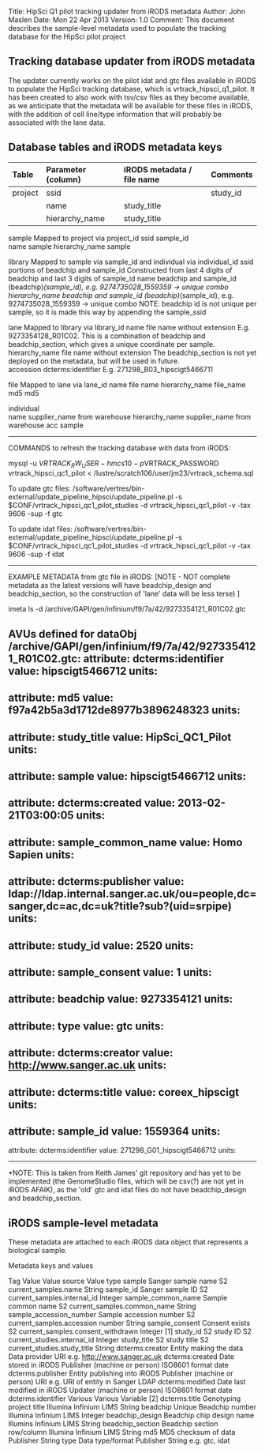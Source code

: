 Title:   HipSci Q1 pilot tracking updater from iRODS metadata
Author:  John Maslen
Date:    Mon 22 Apr 2013
Version: 1.0
Comment: This document describes the sample-level metadata used to populate the tracking database for the HipSci pilot project

## Tracking database updater from iRODS metadata ##

The updater currently works on the pilot idat and gtc files available in iRODS to populate the HipSci tracking database, which is vrtrack_hipsci_q1_pilot. It has been created to also work with tsv/csv files as they become available, as we anticipate that the metadata will be available for these files in iRODS, with the addition of cell line/type information that will probably be associated with the lane data.

## Database tables and iRODS metadata keys ##


| Table		|	Parameter (column)		|	iRODS metadata / file name		|	Comments |
| :----------------------	| :--------------------------	| :----------------------------------	| :--------------------------------------------
| project		|	ssid	| |	study_id |	|
| |	name	|		study_title | |
| | hierarchy_name	|		study_title | |

sample											Mapped to project via project_id
		ssid				sample_id				
		name				sample
		hierarchy_name			sample		

library											Mapped to sample via sample_id and individual via individual_id
		ssid				portions of beadchip and sample_id		Constructed from last 4 digits of beadchip and last 3 digits of sample_id
		name				beadchip and sample_id			(beadchip)_(sample_id), e.g. 9274735028_1559359 -> unique combo		
		hierarchy_name			beadchip and sample_id			(beadchip)_(sample_id), e.g. 9274735028_1559359 -> unique combo
											NOTE: beadchip id is not unique per sample, so it is made this way by appending the sample_ssid	

lane											Mapped to library via library_id
		name				file name without extension		E.g. 9273354128_R01C02. This is a combination of beadchip and beadchip_section, which gives a unique coordinate per sample.
		hierarchy_name			file name without extension		The beadchip_section is not yet deployed on the metadata, but will be used in future.	
		accession            dcterms:identifier                E.g. 271298_B03_hipscigt5466711							
		
file											Mapped to lane via lane_id
		name				file name
		hierarchy_name			file_name
		md5				md5		
		
individual										
		name				supplier_name from warehouse
		hierarchy_name			supplier_name from warehouse
		acc				sample
		
--------------------------------------------------------------------------------------------------------------------------------------------------------------------------------------------------------------------------

COMMANDS to refresh the tracking database with data from iRODS:

mysql -u $VRTRACK_RW_USER -hmcs10 -p$VRTRACK_PASSWORD vrtrack_hipsci_qc1_pilot < /lustre/scratch106/user/jm23/vrtrack_schema.sql

To update gtc files:
/software/vertres/bin-external/update_pipeline_hipsci/update_pipeline.pl -s $CONF/vrtrack_hipsci_qc1_pilot_studies -d vrtrack_hipsci_qc1_pilot -v -tax 9606 -sup -f gtc

To update idat files:
/software/vertres/bin-external/update_pipeline_hipsci/update_pipeline.pl -s $CONF/vrtrack_hipsci_qc1_pilot_studies -d vrtrack_hipsci_qc1_pilot -v -tax 9606 -sup -f idat

--------------------------------------------------------------------------------------------------------------------------------------------------------------------------------------------------------------------------

EXAMPLE METADATA from gtc file in iRODS:
[NOTE - NOT complete metadata as the latest versions will have beadchip_design and beadchip_section, so the construction of 'lane' data will be less terse) ]

imeta ls -d /archive/GAPI/gen/infinium/f9/7a/42/9273354121_R01C02.gtc 

AVUs defined for dataObj /archive/GAPI/gen/infinium/f9/7a/42/9273354121_R01C02.gtc:
attribute: dcterms:identifier
value: hipscigt5466712
units: 
----
attribute: md5
value: f97a42b5a3d1712de8977b3896248323
units: 
----
attribute: study_title
value: HipSci_QC1_Pilot
units: 
----
attribute: sample
value: hipscigt5466712
units: 
----
attribute: dcterms:created
value: 2013-02-21T03:00:05
units: 
----
attribute: sample_common_name
value: Homo Sapien
units: 
----
attribute: dcterms:publisher
value: ldap://ldap.internal.sanger.ac.uk/ou=people,dc=sanger,dc=ac,dc=uk?title?sub?(uid=srpipe)
units: 
----
attribute: study_id
value: 2520
units: 
----
attribute: sample_consent
value: 1
units: 
----
attribute: beadchip
value: 9273354121
units: 
----
attribute: type
value: gtc
units: 
----
attribute: dcterms:creator
value: http://www.sanger.ac.uk
units: 
----
attribute: dcterms:title
value: coreex_hipscigt
units: 
----
attribute: sample_id
value: 1559364
units: 
----
attribute: dcterms:identifier
value: 271298_G01_hipscigt5466712
units: 


--------------------------------------------------------------------------------------------------------------------------------------------------------------------------------------------------------------------------

*NOTE: This is taken from Keith James' git repository and has yet to be implemented (the GenomeStudio files, which will be csv(?) are not yet in iRODS AFAIK), 
        as the 'old' gtc and idat files do not have beadchip_design and beadchip_section.

iRODS sample-level metadata
--------------------------------------------

These metadata are attached to each iRODS data object that represents a biological sample.

Metadata keys and values

Tag	Value	Value source	Value type
sample			Sanger sample name		S2 current_samples.name			String
sample_id		Sanger sample ID		S2 current_samples.internal_id		Integer
sample_common_name	Sample common name		S2 current_samples.common_name		String
sample_accession_number	Sample accession number		S2 current_samples.accession number	String
sample_consent		Consent exists			S2 current_samples.consent_withdrawn	Integer [1]
study_id			S2 study ID			S2 current_studies.internal_id		Integer
study_title		S2 study title			S2 current_studies.study_title		String
dcterms:creator		Entity making the data		Data provider				URI e.g. http://www.sanger.ac.uk
dcterms:created		Date stored in iRODS		Publisher (machine or person)		ISO8601 format date
dcterms:publisher		Entity publishing into iRODS	Publisher (machine or person)		URI e.g. URI of entity in Sanger LDAP
dcterms:modified		Date last modified in iRODS	Updater (machine or person)		ISO8601 format date
dcterms:identifier		Various				Various					Variable [2]
dcterms:title		Genotyping project title		Illumina Infinium LIMS			String
beadchip		Unique Beadchip number		Illumina Infinium LIMS			Integer
beadchip_design		Beadchip chip design name	Illumins Infinium LIMS			String
beadchip_section		Beadchip section row/column	Illumina Infinium LIMS			String
md5			MD5 checksum of data		Publisher				String
type			Data type/format			Publisher				String e.g. gtc, idat
